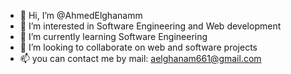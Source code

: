 - 👋 Hi, I’m @AhmedElghanamm
- 👀 I’m interested in Software Engineering and Web development
- 🌱 I’m currently learning Software Engineering
- 💞️ I’m looking to collaborate on web and software projects
- 📫 you can contact me by mail: aelghanam661@gmail.com

<!---
AhmedElghanamm/AhmedElghanamm is a ✨ special ✨ repository because its `README.md` (this file) appears on your GitHub profile.
You can click the Preview link to take a look at your changes.
--->
